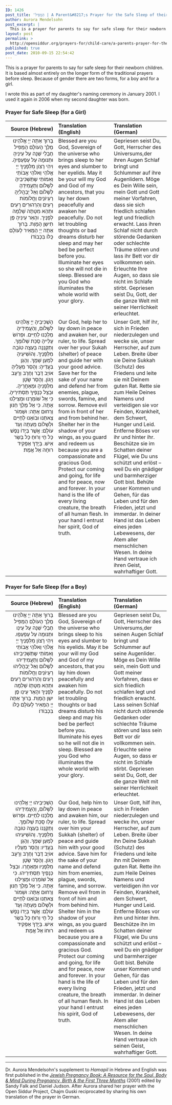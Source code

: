 ```yaml
---
ID: 1426
post_title: 'הַמַּפִּיל | A Parent&#8217;s Prayer for the Safe Sleep of their Newborn Child by Aurora Mendelsohn'
author: Aurora Mendelsohn
post_excerpt: |
  This is a prayer for parents to say for safe sleep for their newborn children. It is based almost entirely on the longer form of the traditional prayers before sleep. Because of gender there are two forms, for a boy and for a girl. I wrote this as part of my daughter's naming ceremony in January 2001. I used it again in 2006 when my second daughter was born.
layout: post
permalink: >
  http://opensiddur.org/prayers-for/child-care/a-parents-prayer-for-the-safe-sleep-of-their-newborn-child-by-aurora-mendelsohn/
published: true
post_date: 2010-09-15 22:54:42
---
```

This is a prayer for parents to say for safe sleep for their newborn children. It is based almost entirely on the longer form of the traditional prayers before sleep. Because of gender there are two forms, for a boy and for a girl.

I wrote this as part of my daughter's naming ceremony in January 2001. I used it again in 2006 when my second daughter was born.

<h3>Prayer for Safe Sleep (for a Girl)</h3>

<table style="margin-left: auto;margin-right: auto;" class="draggable">
<thead><tr><th id="x" style="text-align: right;">Source (Hebrew)</th><th style="text-align: left;">Translation (English)</th><th style="text-align: left;">Translation (German)</th></tr></thead>
<tbody>
<tr><td style="vertical-align:top;" width="30%">
<div class="liturgy" style="text-align: right;"><span lang="he">
בָּרוּךְ אַתָּה יְיָ אֱלֹהֵינוּ מֶלֶך הָעוֹלָם הַמַּפִּיל חֶבְלֵי שֵׁנָה עַל עֵינֵיהָ וּתְנוּמָה עַל עַפְעַפֵּיהָ. וִיהִי רָצוֹן מִלְּפָנֶיךָ יְיָ אֱלֹהַי וֵאלֹהֵי אֲבוֹתַי וְאִמוֹתֵי שֶתַּשְׁכִּיבֵיהָ לְשָׁלוֹם וְתַעֲמִידֵהָ לְשָׁלוֹם וְאַל יְבַהֲליֵהָ רַעְיוֹנַים וַחֲלוֹמוֹת רָעִים וְהִרְהוּרִים רָעִים וּתְהֵא מִטָּתָה שְׁלֵמָה לְפָנֶיך. והָאֵר עֵינֵיהָ פֶּן תִישַן הָמָוְת. בָּרוּך אַתָּה יְיָ הַמֵּאִיר לָעוֹלָם כֻּלּוֹ בִּכְבוֹדוֹ׃
</span></div></td>

<td style="vertical-align:top;" width="33%"><div class="english">
Blessed are you God, Sovereign of the universe who brings sleep to her eyes and slumber to her eyelids. May it be your will my God and God of my ancestors, that you lay her down peacefully and awaken her peacefully. Do not let troubling thoughts or bad dreams disturb her sleep and may her bed be perfect before you. Illuminate her eyes so she will not die in sleep. Blessed are you God who illuminates the whole world with your glory.
</div></td>

<td style="vertical-align:top;" width="33%"><div class="german">
Gepriesen seist Du, Gott, Herrscher des Universums,der ihren Augen Schlaf bringt und Schlummer auf ihre Augenlidern. Möge es Dein Wille sein, mein Gott und Gott meiner Vorfahren, dass sie sich friedlich schlafen legt und friedlich erwacht. Lass ihren Schlaf nicht durch störende Gedanken oder schlechte Träume stören und lass ihr Bett vor dir vollkommen sein. Erleuchte Ihre Augen, so dass sie nicht im Schlafe stirbt. Gepriesen seist Du, Gott, der die ganze Welt mit seiner Herrlichkeit erleuchtet. 
</div></td>
</tr>


<tr><td style="vertical-align:top;" width="30%">
<div class="liturgy" style="text-align: right;"><span lang="he">
הָשְׁכִּיבֵיהָ יְיָ אֱלֹהֵינוּ לְשָׁלוֹם, וְהַעֲמִידֵיהָ מַלְכֵּנוּ לְחַיִּים. וּפְרוֹשׂ עָלֵייהָ סֻכַּת שְׁלוֹמֶךָ. וְתַקְּנֵנָה בְּעֵצָה טוֹבָה מִלְּפָנֶיךָ. וְהוֹשִׁיעֵיהָ לְמַעַן שְׁמֶךָ. וְהָגֵן בַּעֲדֵיהָ: וְהָסֵר מֵעָלֵיהָ אוֹיֵב דֶּבֶר וְחֶרֶב וְרָעָב וְיָגוֹן. וְהָסֵר שָׂטָן מִלְּפָנֵיהָ וּמֵאַחֲרֵיהָ. וּבְצֵל כְּנָפֶיךָ תַּסְתִּירֵיהָ. כִּי אֵל שׁוֹמְרֵנוּ וּמַצִּילֵנוּ אָתָּה. כִּי אֵל מֶלֶךְ חַנּוּן וְרַחוּם אָתָּה: וּשְׁמוֹר צֵאתֵנוּ וּבוֹאֵנוּ לְחַיִּים וּלְשָׁלוֹם מֵעַתָּה וְעַד עוֹלָם: אֲשֶׁר בְּיָדוֹ נֶפֶשׁ כָּל חָי וְרוּחַ כָּל בְּשַׂר אִישׁ. בְּיָדְךָ אַפְקִיד רוּחָה אֵל אֱמֶת׃
</span></div></td>

<td style="vertical-align:top;" width="33%"><div class="english">
Our God, help her to lay down in peace and awaken her, our ruler, to life. Spread over her your Sukah (shelter) of peace and guide her with your good advice. Save her for the sake of your name and defend her from enemies, plague, swords, famine, and sorrow. Remove evil from in front of her and from behind her. Shelter her in the shadow of your wings, as you guard and redeem us because you are a compassionate and gracious God. Protect our coming and going, for life and for peace, now and forever. In your hand is the life of every living creature, the breath of all human flesh. In your hand I entrust her spirit, God of truth.</div></td>

<td style="vertical-align:top;" width="33%"><div class="german">
Unser Gott, hilf ihr, sich in Frieden niederzulegen und wecke sie, unser Herrscher, auf zum Leben. Breite über sie Deine Sukkah (Schutz) des Friedens und leite sie mit Deinem guten Rat. Rette sie zum Heile Deines Namens und verteidigen sie vor Feinden, Krankheit, dem Schwert, Hunger und Leid. Entferne Böses vor ihr und hinter ihr. Beschütze sie im Schatten deiner Flügel, wie Du uns schützt und erlöst – weil Du ein gnädiger und barmherziger Gott bist. Behüte unser Kommen und Gehen, für das Leben und für den Frieden, jetzt und immerdar. In deiner Hand ist das Leben eines jeden Lebewesens, der Atem aller menschlichen Wesen. In deine Hand vertraue ich ihren Geist, wahrhaftiger Gott. 
</div></td>
</tr>
</tbody>
</tbody></tbody></table>

<h3>Prayer for Safe Sleep (for a Boy)</h3>

<table style="margin-left: auto;margin-right: auto;" class="draggable">
<thead><tr><th id="x" style="text-align: right;">Source (Hebrew)</th><th style="text-align: left;">Translation (English)</th><th style="text-align: left;">Translation (German)</th></tr></thead>
<tbody>
<tr><td style="vertical-align:top;" width="30%">
<div class="liturgy" style="text-align: right;"><span lang="he">
בָּרוּךְ אַתָּה יְיָ אֱלֹהֵינוּ מֶלֶך הָעוֹלָם הַמַּפִּיל חֶבְלֵי שֵׁנָה עַל עֵינַו וּתְנוּמָה עַל עַפְעַפַו. וִיהִי רָצוֹן מִלְּפָנֶיךָ יְיָ אֱלֹהַי וֵאלֹהֵי אֲבוֹתַי וְאִמוֹתֵי שֶתַּשְׁכִּיבֵיהוּ לְשָׁלוֹם וְתַעֲמִידֵיהוּ לְשָׁלוֹם וְאַל יְבַהֲלֵיהוּ רַעְיוֹנַים וַחֲלוֹמוֹת רָעִים וְהִרְהוּרִים רָעִים וּתְהֵא מִטָּתָוֹ שְׁלֵמָה לְפָנֶיךָ והָאֵר עֵינַו פֶּן יִשַן הָמָוְת. בָּרוּך אַתָּה יְיָ הַמֵּאִיר לָעוֹלָם כֻּלּוֹ בִּכְבוֹדוֹ׃
</span></div></td>

<td style="vertical-align:top;" width="33%"><div class="english">
Blessed are you God, Sovereign of the universe who brings sleep to his eyes and slumber to his eyelids. May it be your will my God and God of my ancestors, that you lay him down peacefully and awaken him peacefully. Do not let troubling thoughts or bad dreams disturb his sleep and may his bed be perfect before you. Illuminate his eyes so he will not die in sleep. Blessed are you God who illuminates the whole world with your glory.
</div></td>

<td style="vertical-align:top;" width="33%"><div class="german">
Gepriesen seist Du, Gott, Herrscher des Universums,der seinen Augen Schlaf bringt und Schlummer auf seine Augenlider. Möge es Dein Wille sein, mein Gott und Gott meiner Vorfahren, dass er sich friedlich schlafen legt und friedlich erwacht. Lass seinen Schlaf nicht durch störende Gedanken oder schlechte Träume stören und lass sein Bett vor dir vollkommen sein. Erleuchte seine Augen, so dass er nicht im Schlafe stirbt. Gepriesen seist Du, Gott, der die ganze Welt mit seiner Herrlichkeit erleuchtet. 
</div></td>
</tr>


<tr><td style="vertical-align:top;" width="30%">
<div class="liturgy" style="text-align: right;"><span lang="he">
הָשְׁכִּיבֵיהוּ יְיָ אֱלֹהֵינוּ לְשָׁלוֹם, וְהַעֲמִידֵיהוּ מַלְכֵּנוּ לְחַיִּים. וּפְרוֹשׂ עָלַו סֻכַּת שְׁלוֹמֶךָ. וְתַקְּנֵנוֹ בְּעֵצָה טוֹבָה מִלְּפָנֶיךָ. וְהוֹשִׁיעֵיהוּ לְמַעַן שְׁמֶךָ. וְהָגֵן בַּעֲדַיו: וְהָסֵר מֵעָלַיו אוֹיֵב דֶּבֶר וְחֶרֶב וְרָעָב וְיָגוֹן. וְהָסֵר שָׂטָן מִלְּפָנַיו וּמֵאַחֲרַו. וּבְצֵל כְּנָפֶיךָ תַּסְתִּירֵיהוּ. כִּי אֵל שׁוֹמְרֵנוּ וּמַצִּילֵנוּ אָתָּה. כִּי אֵל מֶלֶךְ חַנּוּן וְרַחוּם אָתָּה: וּשְׁמוֹר צֵאתֵנוּ וּבוֹאֵנוּ לְחַיִּים וּלְשָׁלוֹם מֵעַתָּה וְעַד עוֹלָם: אֲשֶׁר בְּיָדוֹ נֶפֶשׁ כָּל חָי וְרוּחַ כָּל בְּשַׂר אִישׁ. בְּיָדְךָ אַפְקִיד רוּחוֹ אֵל אֱמֶת׃
</span></div>
</td>
 
<td style="vertical-align:top;" width="33%"><div class="english">
Our God, help him to lay down in peace and awaken him, our ruler, to life. Spread over him your Sukkah (shelter) of peace and guide him with your good advice. Save him for the sake of your name and defend him from enemies, plague, swords, famine, and sorrow. Remove evil from in front of him and from behind him. Shelter him in the shadow of your wings, as you guard and redeem us because you are a compassionate and gracious God. Protect our coming and going, for life and for peace, now and forever. In your hand is the life of every living creature, the breath of all human flesh. In your hand I entrust his spirit, God of truth.</div></td>

<td style="vertical-align:top;" width="33%"><div class="german">
Unser Gott, hilf ihm, sich in Frieden niederzulegen und wecke ihn, unser Herrscher, auf zum Leben. Breite über ihn Deine Sukkah (Schutz) des Friedens und leite ihn mit Deinem guten Rat. Rette ihn zum Heile Deines Namens und verteidigen ihn vor Feinden, Krankheit, dem Schwert, Hunger und Leid. Entferne Böses vor ihm und hinter ihm. Beschütze ihn im Schatten deiner Flügel, wie Du uns schützt und erlöst – weil Du ein gnädiger und barmherziger Gott bist. Behüte unser Kommen und Gehen, für das Leben und für den Frieden, jetzt und immerdar. In deiner Hand ist das Leben eines jeden Lebewesens, der Atem aller menschlichen Wesen. In deine Hand vertraue ich seinen Geist, wahrhaftiger Gott.
</div></td>
</tr>
</tbody>
</tbody></tbody></table>

<hr />

Dr. Aurora Mendelsohn's supplement to <em>Hamapil</em> in Hebrew and English was first published in the <em><a href="http://books.google.com/books?id=RIQrAAAAYAAJ">Jewish Pregnancy Book: A Resource for the Soul, Body &amp; Mind During Pregnancy, Birth &amp; the First Three Months</a></em> (2001) edited by Sandy Falk and Daniel Judson. After Aurora shared her prayer with the Open Siddur Project, Chajm Guski reciprocated by sharing his own translation of the prayer in German.